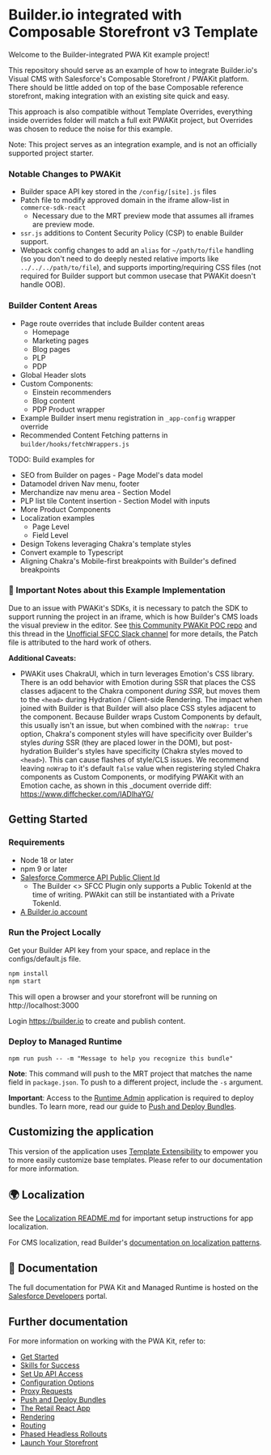 # Builder.io integrated with Composable Storefront v3 Template 

Welcome to the Builder-integrated PWA Kit example project! 

This repository should serve as an example of how to integrate Builder.io's Visual CMS with Salesforce's Composable Storefront / PWAKit platform. There should be little added on top of the base Composable reference storefront, making integration with an existing site quick and easy.

This approach is also compatible without Template Overrides, everything inside overrides folder will match a full exit PWAKit project, but Overrides was chosen to reduce the noise for this example.

Note: This project serves as an integration example, and is not an officially supported project starter.


### Notable Changes to PWAKit
-  Builder space API key stored in the `/config/[site].js` files
-  Patch file to modify approved domain in the iframe allow-list in `commerce-sdk-react`
   -  Necessary due to the MRT preview mode that assumes all iframes are preview mode.
-  `ssr.js` additions to Content Security Policy (CSP) to enable Builder support.
-  Webpack config changes to add an `alias` for `~/path/to/file` handling (so you don't need to do deeply nested relative imports like `../../../path/to/file`), and supports importing/requiring CSS files (not required for Builder support but common usecase that PWAKit doesn't handle OOB).

### Builder Content Areas
-  Page route overrides that include Builder content areas
   -  Homepage
   -  Marketing pages
   -  Blog pages
   -  PLP
   -  PDP
-  Global Header slots
-  Custom Components:
   -  Einstein recommenders
   -  Blog content
   -  PDP Product wrapper
-  Example Builder insert menu registration in `_app-config` wrapper override
-  Recommended Content Fetching patterns in `builder/hooks/fetchWrappers.js`

TODO: Build examples for
- SEO from Builder on pages - Page Model's data model
- Datamodel driven Nav menu, footer
- Merchandize nav menu area - Section Model
- PLP list tile Content insertion - Section Model with inputs
- More Product Components
- Localization examples
  - Page Level
  - Field Level
- Design Tokens leveraging Chakra's template styles 
- Convert example to Typescript
- Aligning Chakra's Mobile-first breakpoints with Builder's defined breakpoints

### 🚨 Important Notes about this Example Implementation

Due to an issue with PWAKit's SDKs, it is necessary to patch the SDK to support running the project in an iframe, which is how Builder's CMS loads the visual preview in the editor. See [this Community PWAKit POC repo](https://github.com/SalesforceCommerceCloud/composable-storefront-pocs/tree/main) and this thread in the [Unofficial SFCC Slack channel](https://sfcc-unofficial.slack.com/archives/C02KUCHDEKH/p1717452731269259) for more details, the Patch file is attributed to the hard work of others.

**Additional Caveats:**
- PWAKit uses ChakraUI, which in turn leverages Emotion's CSS library. There is an odd behavior with Emotion during SSR that places the CSS classes adjacent to the Chakra component *during SSR*, but moves them to the `<head>` during Hydration / Client-side Rendering. The impact when joined with Builder is that Builder will also place CSS styles adjacent to the component. Because Builder wraps Custom Components by default, this usually isn't an issue, but when combined with the `noWrap: true` option, Chakra's component styles will have specificity over Builder's styles *during* SSR (they are placed lower in the DOM), but post-hydration Builder's styles have specificity (Chakra styles moved to `<head>`). This can cause flashes of style/CLS issues. We recommend leaving `noWrap` to it's default `false` value when registering styled Chakra components as Custom Components, or modifying PWAKit with an Emotion cache, as shown in this _document override diff: https://www.diffchecker.com/IADlhaYG/

## Getting Started

### Requirements

- Node 18 or later
- npm 9 or later
- [Salesforce Commerce API Public Client Id](https://developer.salesforce.com/docs/commerce/pwa-kit-managed-runtime/guide/setting-up-api-access.html)
  - The Builder <> SFCC Plugin only supports a Public TokenId at the time of writing. PWAkit can still be instantiated with a Private TokenId.
- [A Builder.io account](https://builder.io/signup)

### Run the Project Locally
Get your Builder API key from your space, and replace in the configs/default.js file.

```bash
npm install
npm start
```

This will open a browser and your storefront will be running on http://localhost:3000

Login https://builder.io to create and publish content. 


### Deploy to Managed Runtime

```
npm run push -- -m "Message to help you recognize this bundle"
```

**Note**: This command will push to the MRT project that matches the name field in `package.json`. To push to a different project, include the `-s` argument.

**Important**: Access to the [Runtime Admin](https://runtime.commercecloud.com/) application is required to deploy bundles. To learn more, read our guide to [Push and Deploy Bundles](https://developer.salesforce.com/docs/commerce/pwa-kit-managed-runtime/guide/pushing-and-deploying-bundles.html).

## Customizing the application

This version of the application uses [Template Extensibility](https://developer.salesforce.com/docs/commerce/pwa-kit-managed-runtime/guide/template-extensibility.html) to empower you to more easily customize base templates. Please refer to our documentation for more information.

## 🌍 Localization

See the [Localization README.md](./packages/template-retail-react-app/translations/README.md) for important setup instructions for app localization.

For CMS localization, read Builder's [documentation on localization patterns](https://www.builder.io/c/docs/localization-intro).

## 📖 Documentation

The full documentation for PWA Kit and Managed Runtime is hosted on the [Salesforce Developers](https://developer.salesforce.com/docs/commerce/pwa-kit-managed-runtime/overview) portal.

## Further documentation

For more information on working with the PWA Kit, refer to:

-   [Get Started](https://developer.salesforce.com/docs/commerce/pwa-kit-managed-runtime/guide/getting-started.html)
-   [Skills for Success](https://developer.salesforce.com/docs/commerce/pwa-kit-managed-runtime/guide/skills-for-success.html)
-   [Set Up API Access](https://developer.salesforce.com/docs/commerce/pwa-kit-managed-runtime/guide/setting-up-api-access.html)
-   [Configuration Options](https://developer.salesforce.com/docs/commerce/pwa-kit-managed-runtime/guide/configuration-options.html)
-   [Proxy Requests](https://developer.salesforce.com/docs/commerce/pwa-kit-managed-runtime/guide/proxying-requests.html)
-   [Push and Deploy Bundles](https://developer.salesforce.com/docs/commerce/pwa-kit-managed-runtime/guide/pushing-and-deploying-bundles.html)
-   [The Retail React App](https://developer.salesforce.com/docs/commerce/pwa-kit-managed-runtime/guide/retail-react-app.html)
-   [Rendering](https://developer.salesforce.com/docs/commerce/pwa-kit-managed-runtime/guide/rendering.html)
-   [Routing](https://developer.salesforce.com/docs/commerce/pwa-kit-managed-runtime/guide/routing.html)
-   [Phased Headless Rollouts](https://developer.salesforce.com/docs/commerce/pwa-kit-managed-runtime/guide/phased-headless-rollouts.html)
-   [Launch Your Storefront](https://developer.salesforce.com/docs/commerce/pwa-kit-managed-runtime/guide/launching-your-storefront.html)
